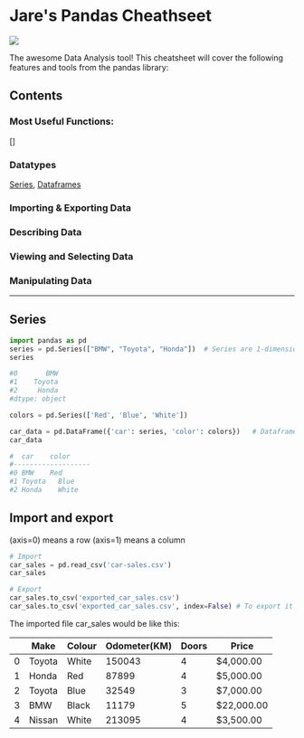 # Jare's Pandas Cheathseet

![](https://user-images.githubusercontent.com/64754731/128677452-ae8634aa-91c4-40c4-b0ef-2e3f7c8b2065.png)

The awesome Data Analysis tool! This cheatsheet will cover the following features and tools from the pandas library:

## Contents

### Most Useful Functions: 

[]

### Datatypes

[Series](#), [Dataframes](#)

### Importing & Exporting Data

### Describing Data

### Viewing and Selecting Data

### Manipulating Data


---

## Series

```python
import pandas as pd
series = pd.Series(["BMW", "Toyota", "Honda"])  # Series are 1-dimensional
series

#0       BMW
#1    Toyota
#2     Honda
#dtype: object

colors = pd.Series(['Red', 'Blue', 'White'])

car_data = pd.DataFrame({'car': series, 'color': colors})   # Dataframes are 2-dimensional
car_data

#  car	  color
#-------------------
#0 BMW	  Red
#1 Toyota	Blue
#2 Honda	White

```

## Import and export

(axis=0) means a row
(axis=1) means a column

```python
# Import
car_sales = pd.read_csv('car-sales.csv')
car_sales

# Export
car_sales.to_csv('exported_car_sales.csv')
car_sales.to_csv('exported_car_sales.csv', index=False) # To export it with the index column as part of the table
```
The imported file car_sales would be like this:

|  | Make	   |Colour	|Odometer(KM)	|Doors	  |Price     |
|--|---------|--------|-------------|---------|----------|
|0 |Toyota	 |White	  |150043	      |4	      |$4,000.00 |
|1 |Honda	   |Red	    |87899	      |4	      |$5,000.00 |
|2 |Toyota	 |Blue	  |32549	      |3	      |$7,000.00 |
|3 |BMW	     |Black	  |11179	      |5	      |$22,000.00|
|4 |Nissan	 |White	  |213095	      |4	      |$3,500.00 |


